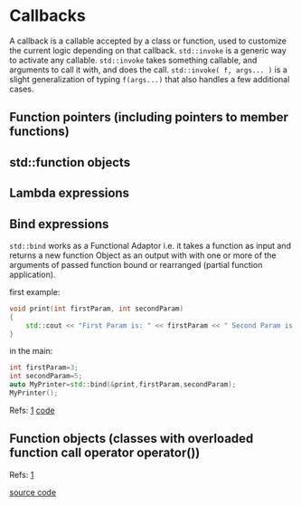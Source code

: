 # Callbacks

A callback is a callable  accepted by a class or function, used to customize the current logic depending on that callback. `std::invoke` is a generic way to activate any callable. `std::invoke` takes something callable, and arguments to call it with, and does the call. `std::invoke( f, args... )` is a slight generalization of typing `f(args...)` that also handles a few additional cases.

## Function pointers (including pointers to member functions)
## std::function objects
## Lambda expressions
## Bind expressions
`std::bind` works as a Functional Adaptor i.e. it takes a function as input and returns a new function Object as an output with with one or more of the arguments of passed function bound or rearranged (partial function application).

first example:
```cpp
void print(int firstParam, int secondParam)
{
	std::cout << "First Param is: " << firstParam << " Second Param is: " << secondParam << std::endl;
}
```
in the main:
```cpp
int firstParam=3;
int secondParam=5;
auto MyPrinter=std::bind(&print,firstParam,secondParam);
MyPrinter();
```


Refs: [1](//https://www.youtube.com/watch?v=ZlHi8txU4aQ)
[code](../src/bind.cpp)
## Function objects (classes with overloaded function call operator operator())



Refs: [1](https://stackoverflow.com/questions/2298242/callback-functions-in-c)




[source code](../src/callbacks.cpp)
